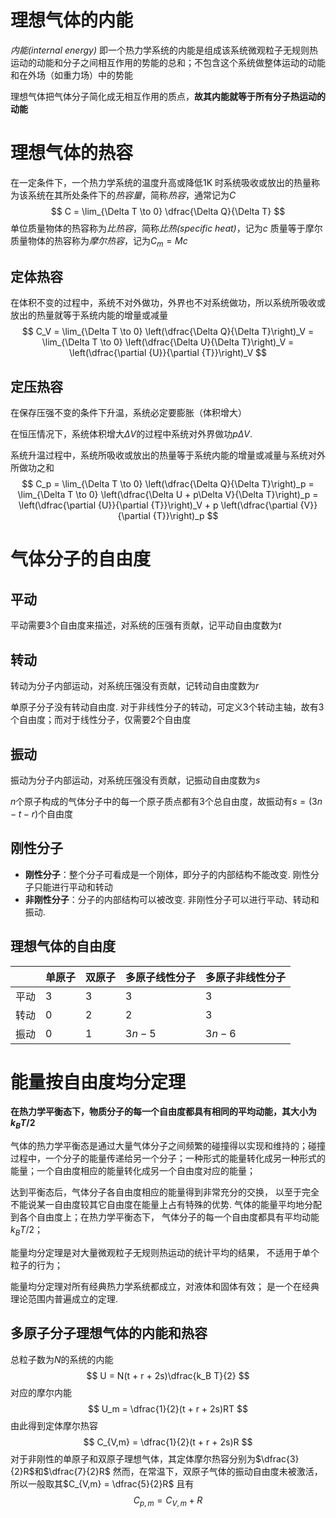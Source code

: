 # 理想气体的内能
*内能(internal energy)* 即一个热力学系统的内能是组成该系统微观粒子无规则热运动的动能和分子之间相互作用的势能的总和；不包含这个系统做整体运动的动能和在外场（如重力场）中的势能

理想气体把气体分子简化成无相互作用的质点，**故其内能就等于所有分子热运动的动能**

# 理想气体的热容
在一定条件下，一个热力学系统的温度升高或降低$1 \mathrm{K}$ 时系统吸收或放出的热量称为该系统在其所处条件下的*热容量*，简称*热容*，通常记为$C$
$$
C = \lim_{\Delta T \to 0} \dfrac{\Delta Q}{\Delta T}
$$
单位质量物体的热容称为*比热容*，简称*比热(specific heat)*，记为$c$
质量等于摩尔质量物体的热容称为*摩尔热容*，记为$C_m = Mc$

## 定体热容
在体积不变的过程中，系统不对外做功，外界也不对系统做功，所以系统所吸收或放出的热量就等于系统内能的增量或减量
$$
C_V = \lim_{\Delta T \to 0} \left(\dfrac{\Delta Q}{\Delta T}\right)_V = \lim_{\Delta T \to 0} \left(\dfrac{\Delta U}{\Delta T}\right)_V = \left(\dfrac{\partial {U}}{\partial {T}}\right)_V
$$
## 定压热容
在保存压强不变的条件下升温，系统必定要膨胀（体积增大）

在恒压情况下，系统体积增大$\Delta V$的过程中系统对外界做功$p\Delta V$.

系统升温过程中，系统所吸收或放出的热量等于系统内能的增量或减量与系统对外所做功之和
$$
C_p = \lim_{\Delta T \to 0} \left(\dfrac{\Delta Q}{\Delta T}\right)_p = \lim_{\Delta T \to 0} \left(\dfrac{\Delta U + p\Delta V}{\Delta T}\right)_p = \left(\dfrac{\partial {U}}{\partial {T}}\right)_V + p \left(\dfrac{\partial {V}}{\partial {T}}\right)_p
$$
# 气体分子的自由度
## 平动
平动需要$3$个自由度来描述，对系统的压强有贡献，记平动自由度数为$t$

## 转动
转动为分子内部运动，对系统压强没有贡献，记转动自由度数为$r$

单原子分子没有转动自由度. 对于非线性分子的转动，可定义$3$个转动主轴，故有$3$个自由度；而对于线性分子，仅需要$2$个自由度

## 振动
振动为分子内部运动，对系统压强没有贡献，记振动自由度数为$s$

$n$个原子构成的气体分子中的每一个原子质点都有$3$个总自由度，故振动有$s = (3n - t - r)$个自由度

## 刚性分子
- **刚性分子**：整个分子可看成是一个刚体，即分子的内部结构不能改变. 刚性分子只能进行平动和转动
- **非刚性分子**：分子的内部结构可以被改变. 非刚性分子可以进行平动、转动和振动. 


## 理想气体的自由度
|     | 单原子 | 双原子 | 多原子线性分子 | 多原子非线性分子 |
| --- | --- | --- | ------- | -------- |
| 平动  | $3$ | $3$ | $3$     | $3$      |
| 转动  | $0$ | $2$ | $2$     | $3$      |
| 振动  | $0$ | $1$ | $3n-5$  | $3n-6$   |
# 能量按自由度均分定理
**在热力学平衡态下，物质分子的每一个自由度都具有相同的平均动能，其大小为$k_B T/2$**

气体的热力学平衡态是通过大量气体分子之间频繁的碰撞得以实现和维持的；碰撞过程中，一个分子的能量传递给另一个分子；一种形式的能量转化成另一种形式的能量；一个自由度相应的能量转化成另一个自由度对应的能量；

达到平衡态后，气体分子各自由度相应的能量得到非常充分的交换， 以至于完全不能说某一自由度较其它自由度在能量上占有特殊的优势. 气体的能量平均地分配到各个自由度上；在热力学平衡态下， 气体分子的每一个自由度都具有平均动能 $k_B T/2$；

能量均分定理是对大量微观粒子无规则热运动的统计平均的结果， 不适用于单个粒子的行为；

能量均分定理对所有经典热力学系统都成立，对液体和固体有效； 是一个在经典理论范围内普遍成立的定理. 

## 多原子分子理想气体的内能和热容
总粒子数为$N$的系统的内能
$$
U = N(t + r + 2s)\dfrac{k_B T}{2}
$$
对应的摩尔内能
$$
U_m = \dfrac{1}{2}(t + r + 2s)RT
$$
由此得到定体摩尔热容
$$
C_{V,m} = \dfrac{1}{2}(t + r + 2s)R
$$
对于非刚性的单原子和双原子理想气体，其定体摩尔热容分别为$\dfrac{3}{2}R$和$\dfrac{7}{2}R$
然而，在常温下，双原子气体的振动自由度未被激活，所以一般取其$C_{V,m} = \dfrac{5}{2}R$
且有
$$
C_{p, m} = C_{V, m} + R
$$

